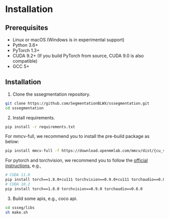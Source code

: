 # Installation

## Prerequisites
- Linux or macOS (Windows is in experimental support)
- Python 3.6+
- PyTorch 1.3+
- CUDA 9.2+ (If you build PyTorch from source, CUDA 9.0 is also compatible)
- GCC 5+


## Installation
1. Clone the sssegmentation repository.
```sh 
git clone https://github.com/SegmentationBLWX/sssegmentation.git
cd sssegmentation
```

2. Install requirements.
```sh
pip install -r requirements.txt
```
For mmcv-full, we recommend you to install the pre-build package as below:
```sh
pip install mmcv-full -f https://download.openmmlab.com/mmcv/dist/{cu_version}/{torch_version}/index.html
```
For pytorch and torchvision, we recommend you to follow the [official instructions](https://pytorch.org/get-started/previous-versions/), e.g.,
```sh
# CUDA 11.0
pip install torch==1.8.0+cu111 torchvision==0.9.0+cu111 torchaudio==0.8.0 -f https://download.pytorch.org/whl/torch_stable.html
# CUDA 10.2
pip install torch==1.8.0 torchvision==0.9.0 torchaudio==0.8.0
```

3. Build some apis, e.g., coco api.
```sh
cd ssseg/libs
sh make.sh
```